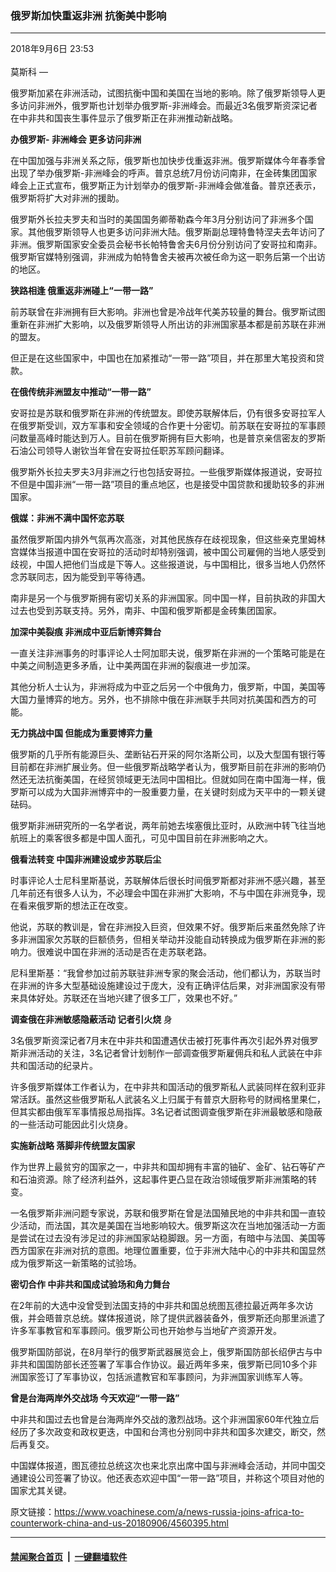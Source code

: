 ### 俄罗斯加快重返非洲 抗衡美中影响
------------------------

<div class="published">
 <span class="date" title="中国时间">
  <time datetime="2018-09-06T23:53:25+08:00">
   2018年9月6日 23:53
  </time>
 </span>
</div>
<br/>
<div class="wsw">
 <span class="dateline">
  莫斯科 —
 </span>
 <p>
  俄罗斯加紧在非洲活动，试图抗衡中国和美国在当地的影响。除了俄罗斯领导人更多访问非洲外，俄罗斯也计划举办俄罗斯-非洲峰会。而最近3名俄罗斯资深记者在中非共和国丧生事件显示了俄罗斯正在非洲推动新战略。
 </p>
 <div class="wsw__embed">
 </div>
 <p>
  <strong>
   办俄罗斯-
  </strong>
  <strong>
   非洲峰会
  </strong>
  <strong>
   更多访问非洲
  </strong>
 </p>
 <p>
  在中国加强与非洲关系之际，俄罗斯也加快步伐重返非洲。俄罗斯媒体今年春季曾出现了举办俄罗斯-非洲峰会的呼声。普京总统7月份访问南非，在金砖集团国家峰会上正式宣布，俄罗斯正为计划举办的俄罗斯-非洲峰会做准备。普京还表示，俄罗斯将扩大对非洲的援助。
 </p>
 <p>
  俄罗斯外长拉夫罗夫和当时的美国国务卿蒂勒森今年3月分别访问了非洲多个国家。其他俄罗斯领导人也更多访问非洲大陆。俄罗斯副总理特鲁特涅夫去年访问了非洲。俄罗斯国家安全委员会秘书长帕特鲁舍夫6月份分别访问了安哥拉和南非。俄罗斯官媒特别强调，非洲成为帕特鲁舍夫被再次被任命为这一职务后第一个出访的地区。
 </p>
 <p>
  <strong>
   狭路相逢
  </strong>
  <strong>
   俄重返非洲碰上“一带一路”
  </strong>
 </p>
 <p>
  前苏联曾在非洲拥有巨大影响。非洲也曾是冷战年代美苏较量的舞台。俄罗斯试图重新在非洲扩大影响，以及俄罗斯领导人所出访的非洲国家基本都是前苏联在非洲的盟友。
 </p>
 <p>
  但正是在这些国家中，中国也在加紧推动“一带一路”项目，并在那里大笔投资和贷款。
 </p>
 <p>
  <strong>
   在俄传统非洲盟友中推动“一带一路”
  </strong>
 </p>
 <p>
  安哥拉是苏联和俄罗斯在非洲的传统盟友。即使苏联解体后，仍有很多安哥拉军人在俄罗斯受训，双方军事和安全领域的合作更十分密切。前苏联在安哥拉的军事顾问数量高峰时能达到万人。目前在俄罗斯拥有巨大影响，也是普京亲信密友的罗斯石油公司领导人谢钦当年曾在安哥拉任职苏军顾问翻译。
 </p>
 <p>
  俄罗斯外长拉夫罗夫3月非洲之行也包括安哥拉。一些俄罗斯媒体报道说，安哥拉不但是中国非洲“一带一路”项目的重点地区，也是接受中国贷款和援助较多的非洲国家。
 </p>
 <p>
  <strong>
   俄媒：非洲不满中国怀恋苏联
  </strong>
 </p>
 <p>
  虽然俄罗斯国内排外气氛再次高涨，对其他民族存在歧视现象，但这些亲克里姆林宫媒体当报道中国在安哥拉的活动时却特别强调，被中国公司雇佣的当地人感受到歧视，中国人把他们当成是下等人。这些报道说，与中国相比，很多当地人仍然怀念苏联同志，因为能受到平等待遇。
 </p>
 <p>
  南非是另一个与俄罗斯拥有密切关系的非洲国家。同中国一样，目前执政的非国大过去也受到苏联支持。另外，南非、中国和俄罗斯都是金砖集团国家。
 </p>
 <p>
  <strong>
   加深中美裂痕
  </strong>
  <strong>
   非洲成中亚后新博弈舞台
  </strong>
 </p>
 <p>
  一直关注非洲事务的时事评论人士阿加耶夫说，俄罗斯在非洲的一个策略可能是在中美之间制造更多矛盾，让中美两国在非洲的裂痕进一步加深。
 </p>
 <p>
  其他分析人士认为，非洲将成为中亚之后另一个中俄角力，俄罗斯，中国，美国等大国力量博弈的地方。另外，也不排除中俄在非洲联手共同对抗美国和西方的可能。
 </p>
 <p>
  <strong>
   无力挑战中国
  </strong>
  <strong>
   但能成为重要博弈力量
  </strong>
 </p>
 <p>
  俄罗斯的几乎所有能源巨头、垄断钻石开采的阿尔洛斯公司，以及大型国有银行等目前都在非洲扩展业务。但一些俄罗斯战略学者认为，俄罗斯目前在非洲的影响仍然还无法抗衡美国，在经贸领域更无法同中国相比。但就如同在南中国海一样，俄罗斯可以成为大国非洲博弈中的一股重要力量，在关键时刻成为天平中的一颗关键砝码。
 </p>
 <p>
  俄罗斯非洲研究所的一名学者说，两年前她去埃塞俄比亚时，从欧洲中转飞往当地航班上的乘客很多都是中国人面孔，可见中国目前在非洲影响之大。
 </p>
 <p>
  <strong>
   俄看法转变
  </strong>
  <strong>
   中国非洲建设或步苏联后尘
  </strong>
 </p>
 <p>
  时事评论人士尼科里斯基说，苏联解体后很长时间俄罗斯都对非洲不感兴趣，甚至几年前还有很多人认为，不必理会中国在非洲扩大影响，不与中国在非洲竞争，现在看来俄罗斯的想法正在改变。
 </p>
 <p>
  他说，苏联的教训是，曾在非洲投入巨资，但效果不好。俄罗斯后来虽然免除了许多非洲国家欠苏联的巨额债务，但相关举动并没能自动转换成为俄罗斯在非洲的影响力。很难说中国在非洲的活动是否在走苏联老路。
 </p>
 <p>
  尼科里斯基：“我曾参加过前苏联驻非洲专家的聚会活动，他们都认为，苏联当时在非洲的许多大型基础设施建设过于庞大，没有正确评估后果，对非洲国家没有带来具体好处。苏联还在当地兴建了很多工厂，效果也不好。”
 </p>
 <p>
  <strong>
   调查俄在非洲敏感隐蔽活动
  </strong>
  <strong>
   记者引火烧
  </strong>
  身
 </p>
 <p>
  3名俄罗斯资深记者7月末在中非共和国遭遇伏击被打死事件再次引起外界对俄罗斯非洲活动的关注，3名记者曾计划制作一部调查俄罗斯雇佣兵和私人武装在中非共和国活动的纪录片。
 </p>
 <p>
  许多俄罗斯媒体工作者认为，在中非共和国活动的俄罗斯私人武装同样在叙利亚非常活跃。虽然这些俄罗斯私人武装名义上归属于有普京大厨称号的财阀格里果仁，但其实都由俄军军事情报总局指挥。3名记者试图调查俄罗斯在非洲最敏感和隐蔽的一些活动可能因此引火烧身。
 </p>
 <p>
  <strong>
   实施新战略
  </strong>
  <strong>
   落脚非传统盟友国家
  </strong>
 </p>
 <p>
  作为世界上最贫穷的国家之一，中非共和国却拥有丰富的铀矿、金矿、钻石等矿产和石油资源。除了经济利益外，这起事件更凸显在政治领域俄罗斯非洲策略的转变。
 </p>
 <p>
  一名俄罗斯非洲问题专家说，苏联和俄罗斯在曾是法国殖民地的中非共和国一直较少活动，而法国，其次是美国在当地影响较大。俄罗斯这次在当地加强活动一方面是尝试在过去没有涉足过的非洲国家站稳脚跟。另一方面，有暗中与法国、美国等西方国家在非洲对抗的意图。地理位置重要，位于非洲大陆中心的中非共和国显然成为俄罗斯这一新策略的试验场。
 </p>
 <p>
  <strong>
   密切合作
  </strong>
  <strong>
   中非共和国成试验场和角力舞台
  </strong>
 </p>
 <p>
  在2年前的大选中没曾受到法国支持的中非共和国总统图瓦德拉最近两年多次访俄，并会晤普京总统。媒体报道说，除了提供武器装备外，俄罗斯还向那里派遣了许多军事教官和军事顾问。俄罗斯公司也开始参与当地矿产资源开发。
 </p>
 <p>
  俄罗斯国防部说，在8月举行的俄罗斯武器展览会上，俄罗斯国防部长绍伊古与中非共和国国防部长还签署了军事合作协议。最近两年多来，俄罗斯已同10多个非洲国家签订了军事协议，包括派遣教官和军事顾问，为非洲国家训练军人等。
 </p>
 <p>
  <strong>
   曾是台海两岸外交战场
  </strong>
  <strong>
   今天欢迎“一带一路”
  </strong>
 </p>
 <p>
  中非共和国过去也曾是台海两岸外交战的激烈战场。这个非洲国家60年代独立后经历了多次政变和政权更迭，中国和台湾也分别同中非共和国多次建交，断交，然后再复交。
 </p>
 <p>
  中国媒体报道，图瓦德拉总统这次也来北京出席中国与非洲峰会活动，并同中国交通建设公司签署了协议。他还表态欢迎中国“一带一路”项目，并称这个项目对他的国家尤其关键。
 </p>
</div>

原文链接：https://www.voachinese.com/a/news-russia-joins-africa-to-counterwork-china-and-us-20180906/4560395.html


------------------------
#### [禁闻聚合首页](https://github.com/gfw-breaker/banned-news/blob/master/README.md) &nbsp;|&nbsp;  [一键翻墙软件](https://github.com/gfw-breaker/nogfw/blob/master/README.md)